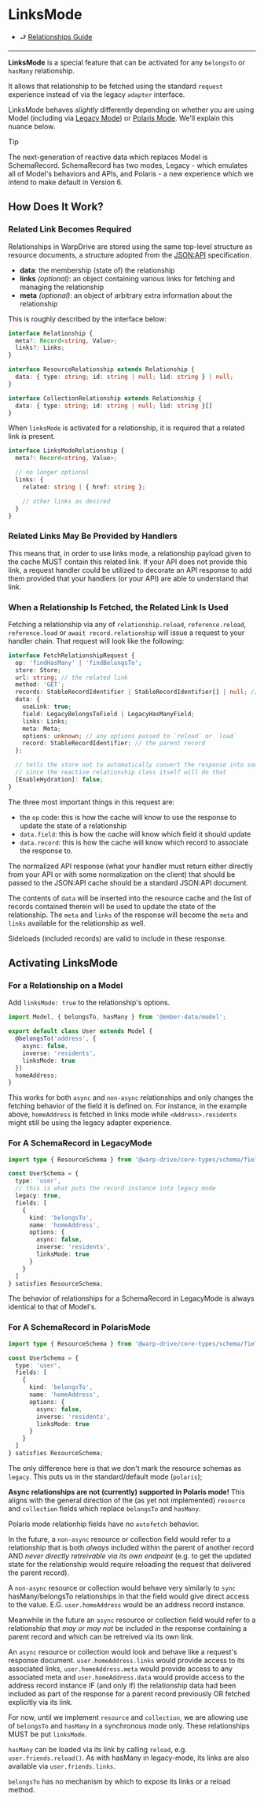 # LinksMode

- ⮐ [Relationships Guide](../index.md)

---

**LinksMode** is a special feature that can be activated for any `belongsTo` or `hasMany` relationship.

It allows that relationship to be fetched using the standard `request` experience instead of via the legacy `adapter` interface.

LinksMode behaves *slightly* differently depending on whether
you are using Model (including via [Legacy Mode](../../reactive-data/legacy/overview.md)) or [Polaris Mode](../../reactive-data/polaris/overview.md). We'll explain this nuance below.

> [!TIP]
> The next-generation of reactive data which replaces Model is SchemaRecord.
> SchemaRecord has two modes, Legacy - which emulates all of Model's
> behaviors and APIs, and Polaris - a new experience which we intend
> to make default in Version 6.

## How Does It Work?

### Related Link Becomes Required

Relationships in WarpDrive are stored using the same top-level structure as resource documents, a structure
adopted from the [JSON:API](https://jsonapi.org) specification.

- **data**: the membership (state of) the relationship
- **links** *(optional)*: an object containing various links for fetching and managing the relationship
- **meta** *(optional)*: an object of arbitrary extra information about the relationship

This is roughly described by the interface below:

```ts
interface Relationship {
  meta?: Record<string, Value>;
  links?: Links;
}

interface ResourceRelationship extends Relationship {
  data: { type: string; id: string | null; lid: string } | null;
}

interface CollectionRelationship extends Relationship {
  data: { type: string; id: string | null; lid: string }[]
}
```

When `linksMode` is activated for a relationship, it is required that a related link is present.

```ts
interface LinksModeRelationship {
  meta?: Record<string, Value>;

  // no longer optional
  links: {
    related: string | { href: string };

    // other links as desired
  }
}
```

### Related Links May Be Provided by Handlers

This means that, in order to use links mode, a relationship payload given to the cache MUST contain this related link. If your API does not provide this link, a request handler could be utilized to decorate an API response to add them provided that your handlers (or your API) are able to understand that link.

### When a Relationship Is Fetched, the Related Link Is Used

Fetching a relationship via any of `relationship.reload`, `reference.reload`, `reference.load` or `await record.relationship` will issue a request to your handler chain. That request will look like the following:

```ts
interface FetchRelationshipRequest {
  op: 'findHasMany' | 'findBelongsTo';
  store: Store;
  url: string; // the related link
  method: 'GET';
  records: StableRecordIdentifier | StableRecordIdentifier[] | null; // the current membership of the relationship
  data: {
    useLink: true;
    field: LegacyBelongsToField | LegacyHasManyField;
    links: Links;
    meta: Meta;
    options: unknown; // any options passed to `reload` or `load`
    record: StableRecordIdentifier; // the parent record
  };

  // tells the store not to automatically convert the response into something reactive
  // since the reactive relationship class itself will do that
  [EnableHydration]: false; 
}
```

The three most important things in this request are:

- the `op` code: this is how the cache will know to use the response to update the state of a relationship
- `data.field`: this is how the cache will know which field it should update
- `data.record`: this is how the cache will know which record to associate the response to.

The normalized API response (what your handler must return either directly from your API or with some normalization on the client) that should be passed to the JSON:API cache should be a standard JSON:API document.

The contents of `data` will be inserted into the resource cache and the list of records contained therein will be used to update the state of the relationship. The `meta` and `links` of the response will become the `meta` and `links` available for the
relationship as well.

Sideloads (included records) are valid to include in these response.

## Activating LinksMode

### For a Relationship on a Model

Add `linksMode: true` to the relationship's options.

```ts
import Model, { belongsTo, hasMany } from '@ember-data/model';

export default class User extends Model {
  @belongsTo('address', {
    async: false,
    inverse: 'residents',
    linksMode: true
  })
  homeAddress;
}
```

This works for both `async` and `non-async` relationships and only changes the fetching behavior of the field it is defined on. For instance, in the example above, `homeAddress` is fetched in links mode while `<Address>.residents` might still be using the legacy adapter experience.

### For A SchemaRecord in LegacyMode

```ts
import type { ResourceSchema } from '@warp-drive/core-types/schema/fields';

const UserSchema = {
  type: 'user',
  // this is what puts the record instance into legacy mode
  legacy: true,
  fields: [
    {
      kind: 'belongsTo',
      name: 'homeAddress',
      options: {
        async: false,
        inverse: 'residents',
        linksMode: true
      }
    }
  ]
} satisfies ResourceSchema;
```

The behavior of relationships for a SchemaRecord in LegacyMode is always identical to that of Model's.

### For A SchemaRecord in PolarisMode

```ts
import type { ResourceSchema } from '@warp-drive/core-types/schema/fields';

const UserSchema = {
  type: 'user',
  fields: [
    {
      kind: 'belongsTo',
      name: 'homeAddress',
      options: {
        async: false,
        inverse: 'residents',
        linksMode: true
      }
    }
  ]
} satisfies ResourceSchema;
```

The only difference here is that we don't mark the resource schemas as `legacy`. This puts us in the standard/default mode (`polaris`);

**Async relationships are not (currently) supported in Polaris mode!** This aligns with the general direction of 
the (as yet not implemented) `resource` and `collection` fields which replace `belongsTo` and `hasMany`.

Polaris mode relationhip fields have no `autofetch` behavior.

In the future, a `non-async` resource or collection field would refer to a relationship that is both *always*
included within the parent of another record AND *never directly retreivable via its own endpoint* (e.g. to get
the updated state for the relationship would require reloading the request that delivered the parent record).

A `non-async` resource or collection would behave very similarly to `sync` hasMany/belongsTo relationships in that
the field would give direct access to the value. E.G. `user.homeAddress` would be an address record instance.

Meanwhile in the future an `async` resource or collection field would refer to a relationship that *may or may not*
be included in the response containing a parent record and which can be retreived via its own link.

An `async` resource or collection would look and behave like a request's response document. `user.homeAddress.links`
would provide access to its associated links, `user.homeAddress.meta` would provide access to any associated meta and
`user.homeAddress.data` would provide access to the address record instance IF (and only if) the relationship data had been included as part of the response for a parent record previously OR fetched explicitly via its link.

For now, until we implement `resource` and `collection`, we are allowing use of `belongsTo` and `hasMany` in a synchronous mode only. These relationships MUST be put `linksMode`.

`hasMany` can be loaded via its link by calling `reload`, e.g. `user.friends.reload()`. As with hasMany in legacy-mode, its links are also available via `user.friends.links`.

`belongsTo` has no mechanism by which to expose its links or a reload method.

